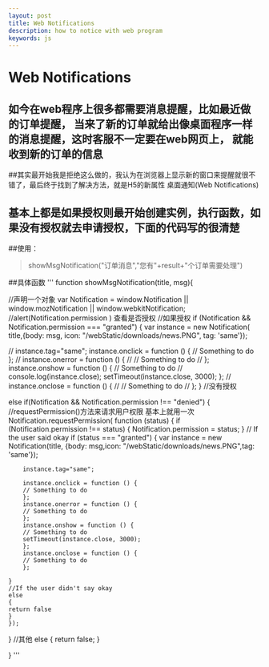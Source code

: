 ```yaml
---
layout: post
title: Web Notifications
description: how to notice with web program
keywords: js
---
```


# Web Notifications

## 如今在web程序上很多都需要消息提醒，比如最近做的订单提醒， 当来了新的订单就给出像桌面程序一样的消息提醒，这时客服不一定要在web网页上， 就能收到新的订单的信息

##其实最开始我是拒绝这么做的，我认为在浏览器上显示新的窗口来提醒就很不错了，最后终于找到了解决方法，就是H5的新属性 桌面通知(Web Notifications) 
## 基本上都是如果授权则最开始创建实例，执行函数，如果没有授权就去申请授权，下面的代码写的很清楚


##使用：
>  showMsgNotification("订单消息","您有"+result+"个订单需要处理")

##具体函数
'''
function showMsgNotification(title, msg){

//声明一个对象
var Notification = window.Notification || window.mozNotification || window.webkitNotification;
//alert(Notification.permission ) 查看是否授权
//如果授权
if (Notification && Notification.permission === "granted")
{
    var instance = new Notification( title,{body: msg, icon: "/webStatic/downloads/news.PNG", tag: 'same'});

//      instance.tag="same";
	instance.onclick = function () {
	// Something to do
	};
//        instance.onerror = function () {
//        // Something to do
//        };
	instance.onshow = function () {
	// Something to do
	// console.log(instance.close);
	setTimeout(instance.close, 3000);
	};
//        instance.onclose = function () {
//        // Something to do
//        };
}
//没有授权

else if(Notification && Notification.permission !== "denied")
{
    //requestPermission()方法来请求用户权限 基本上就用一次
    Notification.requestPermission(
      function (status) {
	if (Notification.permission !== status)
	 {
	    Notification.permission = status;
	  }
	// If the user said okay
	if (status === "granted") {
	    var instance = new Notification(title, {body: msg,icon: "/webStatic/downloads/news.PNG",tag: 'same'});

	    instance.tag="same";

	    instance.onclick = function () {
	    // Something to do
	    };
	    instance.onerror = function () {
	    // Something to do
	    };
	    instance.onshow = function () {
	    // Something to do
	    setTimeout(instance.close, 3000);
	    };
	    instance.onclose = function () {
	    // Something to do
	    };

	}
	//If the user didn't say okay
	else
	{
	return false
	}
    });
}
//其他
else
{
return false;
}

}
'''
